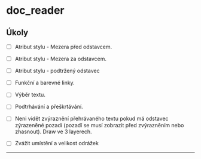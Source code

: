 # doc_reader

## Úkoly

- [ ] Atribut stylu - Mezera před odstavcem.  
- [ ] Atribut stylu - Mezera za odstavcem.
- [ ] Atribut stylu - podtržený odstavec
- [ ] Funkční a barevné linky.
- [ ] Výběr textu.
- [ ] Podtrhávání a přeškrtávání.
- [ ] Neni vidět zvýraznění přehrávaného textu pokud má odstavec zýrazeněné pozadí (pozadí se musí zobrazit před zvýrazněním nebo zhasnout). Draw ve 3 layerech.
- [ ] Zvážit umístění a velikost odrážek


---

